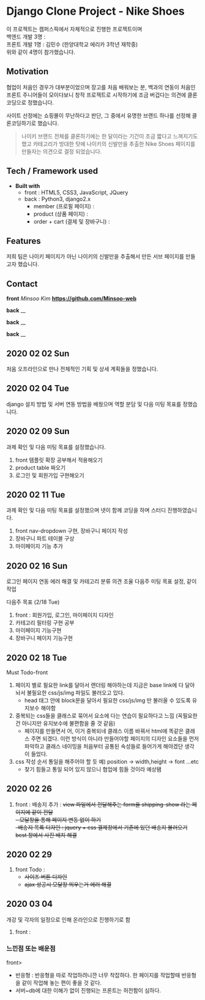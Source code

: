 # Django Clone Project - Nike Shoes

이 프로젝트는 캠퍼스픽에서 자체적으로 진행한 프로젝트이며<br/>백엔드 개발 3명 :<br/>프론트 개발 1명 : 김민수 (한양대학교 에리카 3학년 재학중)<br/>위와 같이 4명이 참가했습니다.

## Motivation

협업이 처음인 경우가 대부분이었으며 장고를 처음 배워보는 분, 백과의 연동이 처음인 프론트 주니어들이 모이다보니
창작 프로젝트로 시작하기에 조금 버겁다는 의견에 클론코딩으로 정했습니다.

사이트 선정에는 쇼핑몰이 무난하다고 판단, 그 중에서 유명한 브랜드 하나를 선정해 클론코딩하기로 했습니다.

> 나이키 브랜드 전체를 클론하기에는 한 달이라는 기간이 조금 짧다고 느껴지기도 했고 카테고리가 방대한 탓에
> 나이키의 신발만을 추출한 Nike Shoes 페이지를 만들자는 의견으로 결정 되었습니다.

## Tech / Framework used

- **Built with**
  - front : HTML5, CSS3, JavaScript, JQuery
  - back : Python3, django2.x
    - member (프로필 페이지) :
    - product (상품 페이지) :
    - order + cart (결제 및 장바구니) :

## Features

저희 팀은 나이키 페이지가 아닌
나이키의 신발만을 추출해서 만든 서브 페이지를 만들고자 했습니다.

## Contact

**front** _Minsoo Kim_
**https://github.com/Minsoo-web**

**back** \_\_

**back** \_\_

**back** \_\_

## 2020 02 02 Sun

처음 오프라인으로 만나 전체적인 기획 및 상세 계획들을 정했습니다.

## 2020 02 04 Tue

django 설치 방법 및 서버 연동 방법을 배웠으며
역할 분담 및 다음 미팅 목표를 정했습니다.

## 2020 02 09 Sun

과제 확인 및 다음 미팅 목표를 설정했습니다.

<!-- 이게 맞는지 잘 기억이 안 나네요 -->

1. front 템플릿 확장 공부해서 적용해오기
2. product table 짜오기
3. 로그인 및 회원가입 구현해오기

## 2020 02 11 Tue

과제 확인 및 다음 미팅 목표를 설정했으며
넷이 함께 코딩을 하며 스터디 진행하였습니다.

1. front nav-dropdown 구현, 장바구니 페이지 작성
2. 장바구니 파트 테이블 구상
3. 마이페이지 기능 추가

## 2020 02 16 Sun

로그인 페이지 연동 에러 해결 및 카테고리 분류 의견 조율
다음주 미팅 목표 설정, 같이 작업

다음주 목표 (2/18 Tue)

1. front : 회원가입, 로그인, 마이페이지 디자인
2. 카테고리 필터링 구현 공부
3. 마이페이지 기능구현
4. 장바구니 페이지 기능구현

## 2020 02 18 Tue

Must Todo-front

1. 페이지 별로 필요한 link를 달아서 랜더링 해야하는데 지금은 base link에 다 달아 놔서 불필요한 css/js/img 파일도 불러오고 있다.
   - head 태그 안에 block문을 달아서 필요한 css/js/img 만 불러올 수 있도록 유지보수 해야함
2. 중복되는 css들을 클래스로 묶어서 요소에 다는 연습이 필요하다고 느낌 (꼭필요한 건 아니지만 유지보수에 불편함을 줄 것 같음)
   - 페이지를 만들면서 어, 이거 중복되네 클래스 이름 바꿔서 html에 똑같은 클래스 주면 되겠다. 이런 방식이 아니라
     만들어야할 페이지의 디자인 요소들을 먼저 파악하고 클래스 네이밍을 처음부터 공통된 속성들로 들어가게 해야겠단 생각이 들었다.
3. css 작성 순서 통일을 해주어야 할 듯 예) position -> width,height -> font ...etc
   - 찾기 힘들고 통일 되어 있지 않으니 협업에 힘들 것이라 예상됌

## 2020 02 26

1. front :
   배송지 추가 : ~~view 파일에서 전달해주는 form을 shipping-show 라는 페이지에 같이 전달<br> - 모달창을 통해 페이지 변동 없이 하기<br>-배송지 목록 디자인 : jquery + css 결제창에서 기존에 있던 배송지 불러오기~~ ~~best 창에서 사진 배치 해결~~

## 2020 02 29

1. front Todo :
   - ~~사이즈 버튼 디자인~~
   - ~~ajax 성공시 모달창 띄우는거 에러 해결~~

## 2020 03 04

개강 및 각자의 일정으로 인해 온라인으로 진행하기로 함

1. front : 

### 느낀점 또는 배운점

front>

- 반응형 :
  반응형을 따로 작업하려니깐 너무 착잡하다. 한 페이지를 작업할때 반응형을 같이 작업해 놓는 편이 좋을 것 같다.
- 서버~db에 대한 이해가 없이 진행되는 프론트는 허전함이 심하다.
